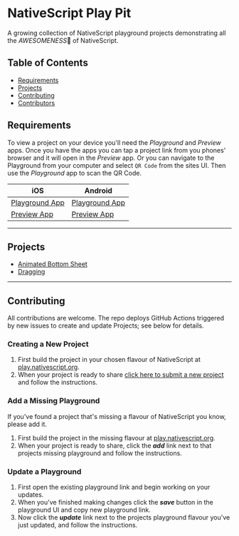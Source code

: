 [apple icon]: https://icomoon.io/icons9f9702a/13/340.svg "iOS"
[android icon]: https://icomoon.io/icons9f9702a/13/342.svg "Android"

# NativeScript Play Pit
A growing collection of NativeScript playground projects demonstrating all the _AWESOMENESS_:metal: of NativeScript.

## Table of Contents
- [Requirements](#requirements)
- [Projects](#projects)
- [Contributing](#contributing)
- [Contributors](#contributors)

## Requirements
To view a project on your device you'll need the _Playground_ and _Preview_ apps. Once you have the apps you can tap a project link from you phones' browser and it will open in the _Preview_ app. Or you can navigate to the Playground from your computer and select `QR Code` from the sites UI. Then use the _Playground_ app to scan the QR Code.

| iOS | Android |
| --- | --- |
| [Playground App](https://apps.apple.com/au/app/nativescript-playground/id1263543946) | [Playground App](https://play.google.com/store/apps/details?id=org.nativescript.play) |
| [Preview App](https://apps.apple.com/au/app/nativescript-preview/id1263543946) | [Preview App](https://play.google.com/store/apps/details?id=org.nativescript.preview) |

---

## Projects
- [Animated Bottom Sheet](projects/Animated%20Bottom%20Sheet)
- [Dragging](projects/Dragging)

---

## Contributing
<!-- Please see [CONTRIBUTING.md](https://github.com/mudlabs/NativeScript-Play-Pit/blob/master/CONTRIBUTING.md) -->
All contributions are welcome. The repo deploys GitHub Actions triggered by new issues to create and update Projects; see below for details.

### Creating a New Project
  1. First build the project in your chosen flavour of NativeScript at [play.nativescript.org](https://play.nativescript.org/). 
  2. When your project is ready to share [click here to submit a new project](https://github.com/mudlabs/NativeScript-Play-Pit/issues/new?template=issue_1_project.md) and follow the instructions.

### Add a Missing Playground
If you've found a project that's missing a flavour of NativeScript you know, please add it.
  1. First build the project in the missing flavour at [play.nativescript.org](https://play.nativescript.org/).
  2. When your project is ready to share, click the ***add*** link next to that projects missing playground and follow the instructions.

### Update a Playground
  1. First open the existing playground link and begin working on your updates.
  2. When you've finished making changes click the ***save*** button in the playground UI and copy new playground link.
  3. Now click the ***update*** link next to the projects playground flavour you've just updated, and follow the instructions.
